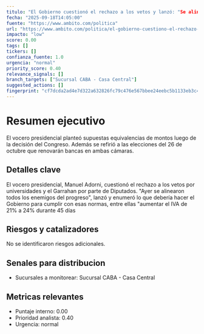 ```yaml
---
titulo: "El Gobierno cuestionó el rechazo a los vetos y lanzó: "Se alinearon todos los enemigos del progreso""
fecha: "2025-09-18T14:05:00"
fuente: "https://www.ambito.com/politica"
url: "https://www.ambito.com/politica/el-gobierno-cuestiono-el-rechazo-los-vetos-y-lanzo-se-alinearon-todos-los-enemigos-del-progreso-n6191958"
impacto: "low"
score: 0.00
tags: []
tickers: []
confianza_fuente: 1.0
urgencia: "normal"
priority_score: 0.40
relevance_signals: []
branch_targets: ["Sucursal CABA - Casa Central"]
suggested_actions: []
fingerprint: "cf7dcda2ad4e7d322a632826fc79c476e567bbee24eebc5b1133eb3c4d3ccc91"
---
```


# Resumen ejecutivo
El vocero presidencial planteó supuestas equivalencias de montos luego de la decisión del Congreso.
Además se refirió a las elecciones del 26 de octubre que renovarán bancas en ambas cámaras.

## Detalles clave
El vocero presidencial, Manuel Adorni, cuestionó el rechazo a los vetos por universidades y el
Garrahan por parte de Diputados. \"Ayer se alinearon todos los enemigos del progreso\", lanzó y
enumeró lo que debería hacer el Gobierno para cumplir con esas normas, entre ellas \"aumentar el IVA
de 21% a 24% durante 45 días

## Riesgos y catalizadores
No se identificaron riesgos adicionales.

## Senales para distribucion
- Sucursales a monitorear: Sucursal CABA - Casa Central

## Metricas relevantes
- Puntaje interno: 0.00
- Prioridad analista: 0.40
- Urgencia: normal
